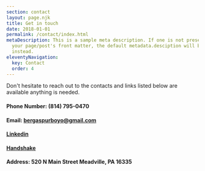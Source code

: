 ```yaml
---
section: contact
layout: page.njk
title: Get in touch
date: 2018-01-01
permalink: /contact/index.html
metaDescription: This is a sample meta description. If one is not present in
  your page/post's front matter, the default metadata.desciption will be used
  instead.
eleventyNavigation:
  key: Contact
  order: 4
---
```


Don't hesitate to reach out to the contacts and links listed below are available anything is needed. 

#### Phone Number: (814) 795-0470
#### Email: bergaspurboyo@gmail.com
#### [Linkedin](https://www.linkedin.com/in/bergas-anargya-24211a154/)
#### [Handshake](https://allegheny.joinhandshake.com/stu/users/33496714)
#### Address: 520 N Main Street Meadville, PA 16335 